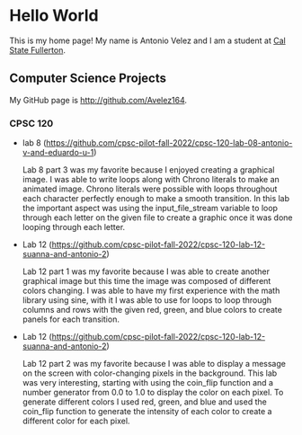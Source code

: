# Hello World

This is my home page! My name is Antonio Velez and I am a student at [Cal State Fullerton](http://www.fullerton.edu/).

## Computer Science Projects

My GitHub page is http://github.com/Avelez164.

### CPSC 120

* lab 8 (https://github.com/cpsc-pilot-fall-2022/cpsc-120-lab-08-antonio-v-and-eduardo-u-1)

    Lab 8 part 3 was my favorite because I enjoyed creating a graphical image. I was able to write loops along with Chrono literals to make an animated image. Chrono literals were possible with loops throughout each character perfectly enough to make a smooth transition. In this lab the important aspect was using the input_file_stream variable to loop through each letter on the given file to create a graphic once it was done looping through each letter.

* Lab 12 (https://github.com/cpsc-pilot-fall-2022/cpsc-120-lab-12-suanna-and-antonio-2)

    Lab 12 part 1 was my favorite because I was able to create another graphical image but this time the image was composed of different colors changing. I was able to have my first experience with the math library using sine, with it I was able to use for loops to loop through columns and rows with the given red, green, and blue colors to create panels for each transition.


* Lab 12 (https://github.com/cpsc-pilot-fall-2022/cpsc-120-lab-12-suanna-and-antonio-2)

    Lab 12 part 2 was my favorite because I was able to display a message on the screen with color-changing pixels in the background. This lab was very interesting, starting with using the coin_flip function and a number generator from 0.0 to 1.0 to display the color on each pixel. To generate different colors I used red, green, and blue and used the coin_flip function to generate the intensity of each color to create a different color for each pixel.
